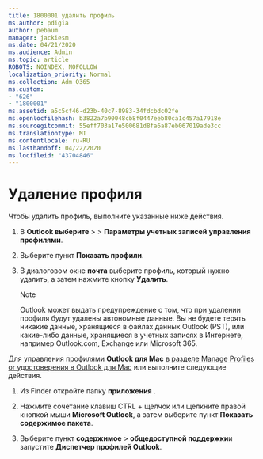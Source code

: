 ```yaml
---
title: 1800001 удалить профиль
ms.author: pdigia
author: pebaum
manager: jackiesm
ms.date: 04/21/2020
ms.audience: Admin
ms.topic: article
ROBOTS: NOINDEX, NOFOLLOW
localization_priority: Normal
ms.collection: Adm_O365
ms.custom:
- "626"
- "1800001"
ms.assetid: a5c5cf46-d23b-40c7-8983-34fdcbdc02fe
ms.openlocfilehash: b3822a7b90048cb8f0447eeb80ca1c457a17918e
ms.sourcegitcommit: 55eff703a17e500681d8fa6a87eb067019ade3cc
ms.translationtype: MT
ms.contentlocale: ru-RU
ms.lasthandoff: 04/22/2020
ms.locfileid: "43704846"
---
```

# <a name="delete-a-profile"></a>Удаление профиля

Чтобы удалить профиль, выполните указанные ниже действия.
  
1. В **Outlook выберите** \> \> **Параметры учетных записей** **управления профилями**.

2. Выберите пункт **Показать профили**.

3. В диалоговом окне **почта** выберите профиль, который нужно удалить, а затем нажмите кнопку **Удалить**.

    > [!NOTE]
    > Outlook может выдать предупреждение о том, что при удалении профиля будут удалены автономные данные. Вы не будете терять никакие данные, хранящиеся в файлах данных Outlook (PST), или какие-либо данные, хранящиеся в учетных записях в Интернете, например Outlook.com, Exchange или Microsoft 365.
  
Для управления профилями **Outlook для Mac** [в разделе Manage Profiles or удостоверения в Outlook для Mac](https://support.office.com/article/fed2a955-74df-4a24-bef6-78a426958c4c.aspx) или выполните следующие действия.
  
1. Из Finder откройте папку **приложения** .

2. Нажмите сочетание клавиш CTRL + щелчок или щелкните правой кнопкой мыши **Microsoft Outlook**, а затем выберите пункт **Показать содержимое пакета**.

3. Выберите пункт **содержимое** \> **общедоступной поддержки**и запустите **Диспетчер профилей Outlook**.
